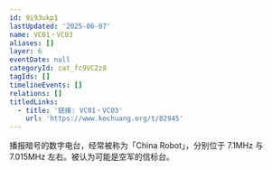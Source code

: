 ```yaml
---
id: 9i93ukp1
lastUpdated: '2025-06-07'
name: VC01・VC03
aliases: []
layer: 6
eventDate: null
categoryId: cat_fc9VC2z8
tagIds: []
timelineEvents: []
relations: []
titledLinks:
  - title: '链接: VC01・VC03'
    url: 'https://www.kechuang.org/t/82945'
---
```

播报暗号的数字电台，经常被称为「China Robot」，分别位于 7.1MHz 与 7.015MHz 左右。被认为可能是空军的信标台。
